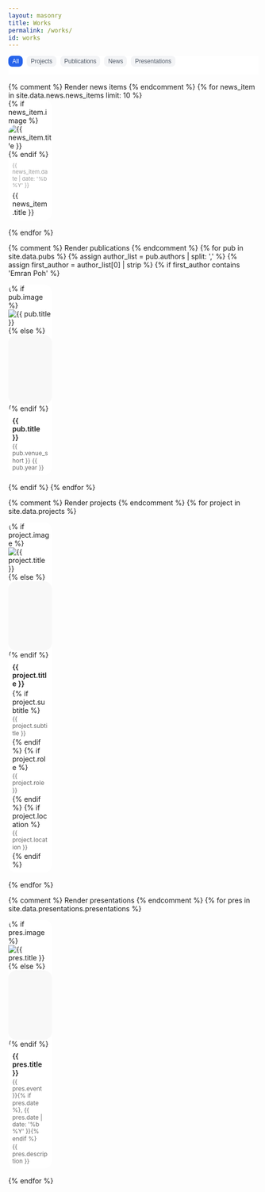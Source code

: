 ```yaml
---
layout: masonry
title: Works
permalink: /works/
id: works
---
```


<style>
.works-nav-container {
  position: sticky;
  top: 0;
  z-index: 100;
  background: white;
  padding: 0 0 1rem 0;
  margin-bottom: 1rem;
  /* border-bottom: 1px solid #e5e7eb; */
}

.works-nav-buttons {
  display: flex;
  gap: 0.5rem;
  align-items: center;
  justify-content: flex-start;
}

.works-nav-button {
  padding: 0.25rem 0.5rem;
  border-radius: 0.5rem;
  font-size: 0.75rem;
  color: #4b5563;
  background: #f3f4f6;
  border: none;
  cursor: pointer;
  transition: all 0.2s;
}

.works-nav-button:hover {
  background: #e5e7eb;
  color: #1f2937;
}

.works-nav-button.active {
  background: #2563eb;
  color: white;
}

.pub-item {
  display: block;
}

.pub-image-link {
  text-decoration: none;
  color: inherit;
  display: block;
}

.pub-image-link:hover {
  text-decoration: none;
}

.pub-image {
  position: relative;
  border-radius: 16px;
  overflow: hidden;
}

.pub-image::after {
  content: '';
  position: absolute;
  top: 0;
  left: 0;
  right: 0;
  bottom: 0;
  background: rgba(0, 0, 0, 0);
  transition: background 0.2s ease;
  border-radius: 16px;
}

.pub-image-link:hover .pub-image::after {
  background: rgba(0, 0, 0, 0.2);
}

.pub-content {
  text-decoration: none !important;
  color: inherit;
  display: block;
  padding: 8px;
}

.pub-content:hover {
  text-decoration: none !important;
}

.pub-header {
  display: flex;
  flex-direction: column;
  gap: 2px;
  text-decoration: none !important;
}

.pub-header:hover {
  text-decoration: none !important;
}

  .pub-title {
    font-size: 14px;
    font-weight: 600;
    line-height: 1.2;
    text-decoration: none !important;
  }
  
  .pub-item[data-type="news"] .pub-title {
    font-weight: 400;
  }
  
  .pub-date {
    font-size: 11px;
    color: #999;
    line-height: 1.2;
    margin-bottom: 4px;
    text-decoration: none !important;
  }

.pub-meta {
  font-size: 12px;
  color: #666;
  line-height: 1.2;
  text-decoration: none !important;
}

.pub-content:hover .pub-title,
.pub-content:hover .pub-meta {
  color: #2563eb;
  text-decoration: none !important;
}

/* Hide scrollbar by default */
* {
  scrollbar-width: none;
  -ms-overflow-style: none;
}

*::-webkit-scrollbar {
  display: none;
}

/* Show scrollbar only when scrolling */
.scrolling::-webkit-scrollbar {
  display: block;
  width: 4px;
}

.scrolling::-webkit-scrollbar-track {
  background: transparent;
}

.scrolling::-webkit-scrollbar-thumb {
  background: #ddd;
  border-radius: 2px;
}

.scrolling::-webkit-scrollbar-thumb:hover {
  background: #ccc;
}

/* Prevent horizontal scroll */
.pubs-list {
  overflow-x: hidden;
  width: 100%;
  box-sizing: border-box;
  scroll-behavior: smooth;
  -webkit-overflow-scrolling: touch;
}

.pub-item {
  width: calc(20% - 13px);
  margin-right: 16px;
  margin-bottom: 16px;
  box-sizing: border-box;
  transition: transform 0.3s ease-out;
  background: #fff;
  border-radius: 16px;
}

.pub-item:nth-child(5n) {
  margin-right: 0;
}

.nav-block, .nav-links-section, .nav-buttons {
  margin: 0px !important;
}

.nav-link:hover {
  color: #222 !important;
  background: #f1f3f5;
  text-decoration: none !important;
  transform: none !important;
}

.placeholder-image {
  width: 100%;
  height: 140px;
  background: #f8f8f8;
  border-radius: 16px;
  display: block;
}

@media (max-width: 768px) {
  .pubs-list {
    column-count: 2 !important;
    column-gap: 10px !important;
    display: block !important;
    /* Reset any masonry positioning */
    position: static !important;
    height: auto !important;
  }
  .pub-item {
    display: inline-block !important;
    width: 100% !important;
    margin-bottom: 10px !important;
    break-inside: avoid !important;
    page-break-inside: avoid !important;
    /* Reset any masonry positioning */
    position: static !important;
    left: auto !important;
    top: auto !important;
    transform: none !important;
  }
  .pub-image,
  .pub-image img {
    width: 100%;
    height: auto !important;
    min-height: 0 !important;
    max-height: none !important;
    display: block;
  }
  .pub-item:not([data-type="pub"]) .pub-header,
  .pub-item:not([data-type="pub"]) .pub-meta {
    display: none !important;
  }
}
</style>

<div class="works-nav-container">
  <div class="works-nav-buttons">
    <button class="works-nav-button active" data-filter="all">All</button>
    <button class="works-nav-button" data-filter="project">Projects</button>
    <button class="works-nav-button" data-filter="pub">Publications</button>
    <button class="works-nav-button" data-filter="news">News</button>
    <button class="works-nav-button" data-filter="presentation">Presentations</button>
  </div>
</div>

<div class="pubs-list" style="margin:0 auto;">
  {% comment %} Render news items {% endcomment %}
  {% for news_item in site.data.news.news_items limit: 10 %}
    <div class="pub-item" data-type="news">
      {% if news_item.image %}
      <a href="{{ news_item.link | default: '#' }}" class="pub-image-link">
        <div class="pub-image">
          <img src="{{ '/assets/images/projects/' | append: news_item.image | relative_url }}" alt="{{ news_item.title }}">
        </div>
      </a>
      {% endif %}
      <div class="pub-content">
        <div class="pub-header">
          <div class="pub-date">{{ news_item.date | date: '%b %Y' }}</div>
          <div class="pub-title">{{ news_item.title }}</div>
        </div>
      </div>
    </div>
  {% endfor %}
  
  {% comment %} Render publications {% endcomment %}
  {% for pub in site.data.pubs %}
    {% assign author_list = pub.authors | split: ',' %}
    {% assign first_author = author_list[0] | strip %}
    {% if first_author contains 'Emran Poh' %}
      <div class="pub-item" data-type="pub">
        <a href="{{ pub.url | relative_url }}" class="pub-image-link">
          <div class="pub-image">
            {% if pub.image %}
            <img src="{{ '/assets/images/projects/' | append: pub.image | relative_url }}" alt="{{ pub.title }}">
            {% else %}
            <div class="placeholder-image"></div>
            {% endif %}
          </div>
        </a>
        <a href="{{ pub.url | relative_url }}" class="pub-content">
          <div class="pub-header">
            <div class="pub-title">{{ pub.title }}</div>
            <div class="pub-meta">
              {{ pub.venue_short }} {{ pub.year }}
            </div>
          </div>
        </a>
      </div>
    {% endif %}
  {% endfor %}
  
  {% comment %} Render projects {% endcomment %}
  {% for project in site.data.projects %}
    <div class="pub-item" data-type="project">
      <a href="{{ project.url | relative_url }}" class="pub-image-link">
        <div class="pub-image">
          {% if project.image %}
          <img src="{{ '/assets/images/projects/' | append: project.image | relative_url }}" alt="{{ project.title }}">
          {% else %}
          <div class="placeholder-image"></div>
          {% endif %}
        </div>
      </a>
      <a href="{{ project.url | relative_url }}" class="pub-content">
        <div class="pub-header">
          <div class="pub-title">{{ project.title }}</div>
          {% if project.subtitle %}
          <div class="pub-meta">{{ project.subtitle }}</div>
          {% endif %}
          {% if project.role %}
          <div class="pub-meta">{{ project.role }}</div>
          {% endif %}
          {% if project.location %}
          <div class="pub-meta">{{ project.location }}</div>
          {% endif %}
        </div>
      </a>
    </div>
  {% endfor %}
  
  {% comment %} Render presentations {% endcomment %}
  {% for pres in site.data.presentations.presentations %}
    <div class="pub-item" data-type="presentation">
      <a href="{{ pres.link | default: '#' }}" class="pub-image-link">
        <div class="pub-image">
          {% if pres.image %}
            <img src="{{ '/assets/images/projects/' | append: pres.image | relative_url }}" alt="{{ pres.title }}">
          {% else %}
            <div class="placeholder-image"></div>
          {% endif %}
        </div>
      </a>
      <div class="pub-content">
        <div class="pub-header">
          <div class="pub-title">{{ pres.title }}</div>
          <div class="pub-meta">{{ pres.event }}{% if pres.date %}, {{ pres.date | date: '%b %Y' }}{% endif %}</div>
          <div class="pub-meta">{{ pres.description }}</div>
        </div>
      </div>
    </div>
  {% endfor %}
</div>

<script>
document.addEventListener('DOMContentLoaded', function() {
  const filterButtons = document.querySelectorAll('.works-nav-button');
  const items = document.querySelectorAll('.pub-item');
  var msnry;

  function getColumnWidth() {
    var containerWidth = grid.offsetWidth;
    var gutter = 16;
    var columns = 5;
    return (containerWidth - gutter * (columns - 1)) / columns;
  }

  var grid = document.querySelector('.pubs-list');
  
  // Only initialize masonry on desktop, and ensure it doesn't interfere on mobile
  function initMasonry() {
    if (window.innerWidth > 768 && grid) {
      // Destroy existing masonry instance if it exists
      if (msnry) {
        msnry.destroy();
        msnry = null;
      }
      
      imagesLoaded(grid, function() {
        msnry = new Masonry(grid, {
          itemSelector: '.pub-item',
          columnWidth: getColumnWidth(),
          percentPosition: false,
          gutter: 16
        });
      });
    } else if (window.innerWidth <= 768 && msnry) {
      // Destroy masonry on mobile to prevent interference with CSS columns
      msnry.destroy();
      msnry = null;
    }
  }
  
  // Initialize masonry
  initMasonry();

  filterButtons.forEach(button => {
    button.addEventListener('click', function() {
      const filter = this.getAttribute('data-filter');
      filterButtons.forEach(btn => btn.classList.remove('active'));
      this.classList.add('active');
      items.forEach(item => {
        if (filter === 'all' || item.getAttribute('data-type') === filter) {
          item.style.display = 'block';
        } else {
          item.style.display = 'none';
        }
      });
      // Re-layout masonry after filtering
      if (msnry) {
        msnry.layout();
      }
    });
  });

  window.addEventListener('resize', function() {
    initMasonry();
    if (msnry) {
      msnry.options.columnWidth = getColumnWidth();
      msnry.layout();
    }
  });
});
</script>

<script src="https://unpkg.com/imagesloaded@4/imagesloaded.pkgd.min.js"></script>
<script>
document.addEventListener('DOMContentLoaded', function() {
  var grid = document.querySelector('.pubs-list');
  if (grid && window.innerWidth > 768) {
    function getColumnWidth() {
      var containerWidth = grid.offsetWidth;
      var gutter = 16;
      var columns = 5;
      return (containerWidth - gutter * (columns - 1)) / columns;
    }
    var msnry;
    imagesLoaded(grid, function() {
      msnry = new Masonry(grid, {
        itemSelector: '.pub-item',
        columnWidth: getColumnWidth(),
        percentPosition: false,
        gutter: 16
      });
    });
    window.addEventListener('resize', function() {
      if (msnry) {
        msnry.options.columnWidth = getColumnWidth();
        msnry.layout();
      }
    });
  }
});
</script>

<script>
document.addEventListener('DOMContentLoaded', function() {
  const container = document.querySelector('.pubs-list');
  let isScrolling;
  let scrollTimeout;

  container.addEventListener('scroll', function() {
    container.classList.add('scrolling');
    clearTimeout(scrollTimeout);
    
    // Smooth scroll animation
    requestAnimationFrame(() => {
      container.style.scrollBehavior = 'smooth';
    });
    
    scrollTimeout = setTimeout(function() {
      container.classList.remove('scrolling');
      container.style.scrollBehavior = 'auto';
    }, 1000);
  });
});
</script> 